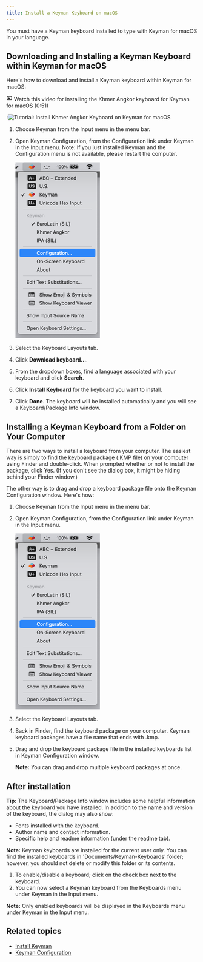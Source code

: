 ```yaml
---
title: Install a Keyman Keyboard on macOS
---
```


You must have a Keyman keyboard installed to type with Keyman for macOS in your language.

## Downloading and Installing a Keyman Keyboard within Keyman for macOS

Here's how to download and install a Keyman keyboard within Keyman for macOS:

![](../mac_images/video.png) Watch this video for installing the Khmer Angkor keyboard for Keyman for macOS (0:51)

:<img class="video-thumbnail" data-video="https://www.youtube.com/embed/VirHygx8iqg" src="https://img.youtube.com/vi/VirHygx8iqg/maxresdefault.jpg" width="600px" alt="Tutorial: Install Khmer Angkor Keyboard on Keyman for macOS">

1. Choose Keyman from the Input menu in the menu bar.
2. Open Keyman Configuration, from the Configuration link under Keyman in the Input menu.
   Note: If you just installed Keyman and the Configuration menu is not available, please
   restart the computer.

   ![Keyman Configuration in menu](../mac_images/keyman-configuration-menu.png)

3. Select the Keyboard Layouts tab.
4. Click **Download keyboard…**.
5. From the dropdown boxes, find a language associated with your keyboard and click **Search**.
6. Click **Install Keyboard** for the keyboard you want to install.
7. Click **Done**. The keyboard will be installed automatically and
   you will see a Keyboard/Package Info window.

## Installing a Keyman Keyboard from a Folder on Your Computer

There are two ways to install a keyboard from your computer. The easiest way is simply
to find the keyboard package (.KMP file) on your computer using Finder and double-click.
When prompted whether or not to install the package, click Yes. (If you don't see the
dialog box, it might be hiding behind your Finder window.)

The other way is to drag and drop a keyboard package file onto the Keyman Configuration
window. Here's how:

1. Choose Keyman from the Input menu in the menu bar.
2. Open Keyman Configuration, from the Configuration link under Keyman in the Input menu.

   ![Keyman Configuration in menu](../mac_images/keyman-configuration-menu.png)

3. Select the Keyboard Layouts tab.
4. Back in Finder, find the keyboard package on your computer. Keyman keyboard packages
   have a file name that ends with .kmp.
5. Drag and drop the keyboard package file in the installed keyboards list in Keyman
   Configuration window.

   **Note:** You can drag and drop multiple keyboard packages at once.


## After installation

**Tip:** The Keyboard/Package Info window includes some helpful information about
the keyboard you have installed. In addition to the name and version of the keyboard,
the dialog may also show:
* Fonts installed with the keyboard.
* Author name and contact information.
* Specific help and readme information (under the readme tab).

**Note:** Keyman keyboards are installed for the current user only. You can find
the installed keyboards in 'Documents/Keyman-Keyboards' folder; however, you should
not delete or modify this folder or its contents.

1. To enable/disable a keyboard; click on the check box next to the keyboard.
2. You can now select a Keyman keyboard from the Keyboards menu under Keyman in the
   Input menu.

**Note:** Only enabled keyboards will be displayed in the Keyboards menu under Keyman
in the Input menu.

## Related topics

* [Install Keyman](install-keyman)
* [Keyman Configuration](../basic/config/)
